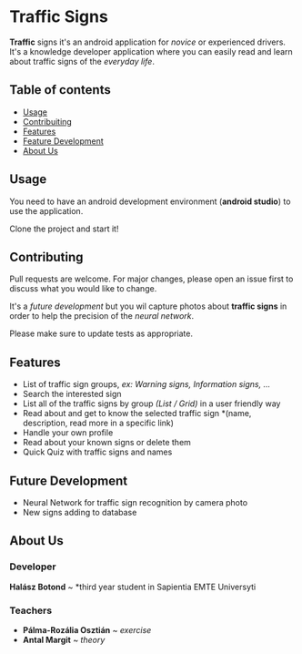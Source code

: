# Traffic Signs

**Traffic** signs it's an android application for *novice* or experienced drivers. 
It's a knowledge developer application where you can easily read and learn about traffic signs of the *everyday life*.

## Table of contents
* [Usage](#usage)
* [Contribuiting](#contribuiting)
* [Features](#features)
* [Feature Development](#feature-development)
* [About Us](#about-us)

## Usage

You need to have an android development environment (**android studio**) to use the application.

Clone the project and start it!

## Contributing
Pull requests are welcome. For major changes, please open an issue first to discuss what you would like to change.

It's a *future development* but you wil capture photos about **traffic signs** in order to help the precision of the *neural network*.

Please make sure to update tests as appropriate.

## Features

- List of traffic sign groups, *ex: Warning signs, Information signs, ...*
- Search the interested sign
- List all of the traffic signs by group *(List / Grid)* in a user friendly way
- Read about and get to know the selected traffic sign *(name, description, read more in a specific link)
- Handle your own profile
- Read about your known signs or delete them
- Quick Quiz with traffic signs and names

## Future Development

- Neural Network for traffic sign recognition by camera photo
- New signs adding to database

## About Us

### Developer

**Halász Botond** ~ *third year student in Sapientia EMTE Universyti

### Teachers

- **Pálma-Rozália Osztián** ~ *exercise*
- **Antal Margit** ~ *theory*
